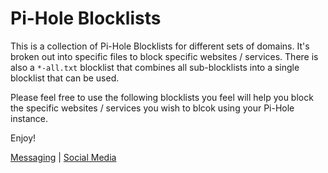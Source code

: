 # Pi-Hole Blocklists

This is a collection of Pi-Hole Blocklists for different sets of domains. It's broken out into specific files to block specific websites / services. There is also a `*-all.txt` blocklist that combines all sub-blocklists into a single blocklist that can be used.

Please feel free to use the following blocklists you feel will help you block the specific websites / services you wish to blcok using  your Pi-Hole instance.

Enjoy!

[Messaging](messaging) | [Social Media](social-media)

